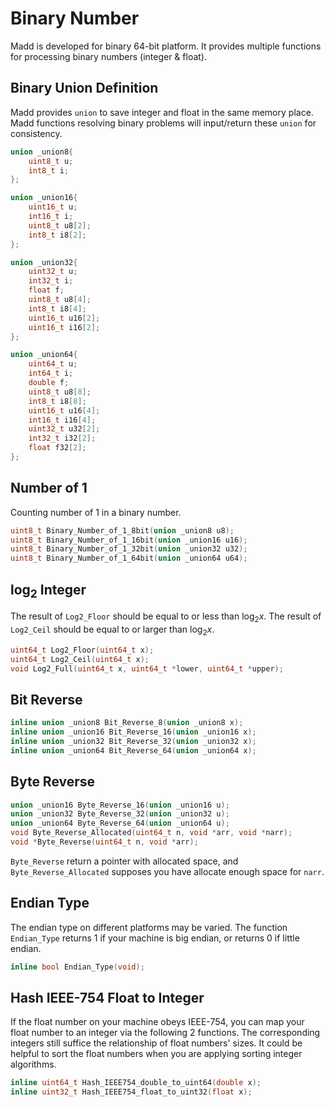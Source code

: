 Binary Number
===

Madd is developed for binary 64-bit platform. It provides multiple functions for processing binary numbers (integer & float).

Binary Union Definition
---

Madd provides `union` to save integer and float in the same memory place. Madd functions resolving binary problems will input/return these `union` for consistency.

```C
union _union8{
    uint8_t u;
    int8_t i;
};

union _union16{
    uint16_t u;
    int16_t i;
    uint8_t u8[2];
    int8_t i8[2];
};

union _union32{
    uint32_t u;
    int32_t i;
    float f;
    uint8_t u8[4];
    int8_t i8[4];
    uint16_t u16[2];
    uint16_t i16[2];
};

union _union64{
    uint64_t u;
    int64_t i;
    double f;
    uint8_t u8[8];
    int8_t i8[8];
    uint16_t u16[4];
    int16_t i16[4];
    uint32_t u32[2];
    int32_t i32[2];
    float f32[2];
};
```

Number of 1
---

Counting number of 1 in a binary number.

```C
uint8_t Binary_Number_of_1_8bit(union _union8 u8);
uint8_t Binary_Number_of_1_16bit(union _union16 u16);
uint8_t Binary_Number_of_1_32bit(union _union32 u32);
uint8_t Binary_Number_of_1_64bit(union _union64 u64);
```

$\log_{2}$ Integer
---

The result of `Log2_Floor` should be equal to or less than $\log_{2} x$. The result of `Log2_Ceil` should be equal to or larger than $\log_{2} x$.

```C
uint64_t Log2_Floor(uint64_t x);
uint64_t Log2_Ceil(uint64_t x);
void Log2_Full(uint64_t x, uint64_t *lower, uint64_t *upper);
```

Bit Reverse
---

```C
inline union _union8 Bit_Reverse_8(union _union8 x);
inline union _union16 Bit_Reverse_16(union _union16 x);
inline union _union32 Bit_Reverse_32(union _union32 x);
inline union _union64 Bit_Reverse_64(union _union64 x);
```

Byte Reverse
---

```C
union _union16 Byte_Reverse_16(union _union16 u);
union _union32 Byte_Reverse_32(union _union32 u);
union _union64 Byte_Reverse_64(union _union64 u);
void Byte_Reverse_Allocated(uint64_t n, void *arr, void *narr);
void *Byte_Reverse(uint64_t n, void *arr);
```

`Byte_Reverse` return a pointer with allocated space, and `Byte_Reverse_Allocated` supposes you have allocate enough space for `narr`.

Endian Type
---

The endian type on different platforms may be varied. The function `Endian_Type` returns 1 if your machine is big endian, or returns 0 if little endian.

```C
inline bool Endian_Type(void);
```

Hash IEEE-754 Float to Integer
---

If the float number on your machine obeys IEEE-754, you can map your float number to an integer via the following 2 functions. The corresponding integers still suffice the relationship of float numbers' sizes. It could be helpful to sort the float numbers when you are applying sorting integer algorithms.

```C
inline uint64_t Hash_IEEE754_double_to_uint64(double x);
inline uint32_t Hash_IEEE754_float_to_uint32(float x);
```